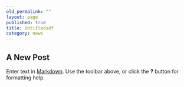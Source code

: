 ```yaml
---
old_permalink: ""
layout: page
published: true
title: Untitledsdf
category: news
---
```


## A New Post

Enter text in [Markdown](http://daringfireball.net/projects/markdown/). Use the toolbar above, or click the **?** button for formatting help.
